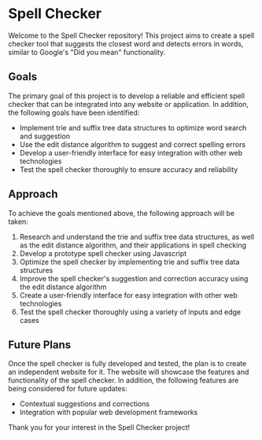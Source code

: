 # Spell Checker

Welcome to the Spell Checker repository! This project aims to create a spell checker tool that suggests the closest word and detects errors in words, similar to Google's "Did you mean" functionality.

## Goals

The primary goal of this project is to develop a reliable and efficient spell checker that can be integrated into any website or application. In addition, the following goals have been identified:

- Implement trie and suffix tree data structures to optimize word search and suggestion
- Use the edit distance algorithm to suggest and correct spelling errors
- Develop a user-friendly interface for easy integration with other web technologies
- Test the spell checker thoroughly to ensure accuracy and reliability

## Approach

To achieve the goals mentioned above, the following approach will be taken:

1. Research and understand the trie and suffix tree data structures, as well as the edit distance algorithm, and their applications in spell checking
2. Develop a prototype spell checker using Javascript
3. Optimize the spell checker by implementing trie and suffix tree data structures
4. Improve the spell checker's suggestion and correction accuracy using the edit distance algorithm
5. Create a user-friendly interface for easy integration with other web technologies
6. Test the spell checker thoroughly using a variety of inputs and edge cases

## Future Plans

Once the spell checker is fully developed and tested, the plan is to create an independent website for it. The website will showcase the features and functionality of the spell checker. In addition, the following features are being considered for future updates:

- Contextual suggestions and corrections
- Integration with popular web development frameworks


Thank you for your interest in the Spell Checker project!
